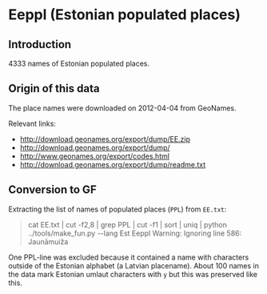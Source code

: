 Eeppl (Estonian populated places)
=================================

Introduction
------------

4333 names of Estonian populated places.


Origin of this data
-------------------

The place names were downloaded on 2012-04-04 from GeoNames.

Relevant links:

  * http://download.geonames.org/export/dump/EE.zip
  * http://download.geonames.org/export/dump/
  * http://www.geonames.org/export/codes.html
  * http://download.geonames.org/export/dump/readme.txt


Conversion to GF
----------------

Extracting the list of names of populated places (`PPL`) from `EE.txt`:

> cat EE.txt | cut -f2,8 | grep PPL | cut -f1 | sort | uniq | python ../tools/make_fun.py --lang Est Eeppl
	Warning: Ignoring line 586: Jaunāmuiža

One PPL-line was excluded because it contained a name with characters outside of
the Estonian alphabet (a Latvian placename). About 100 names in the data
mark Estonian umlaut characters with `y` but this was preserved like this.

